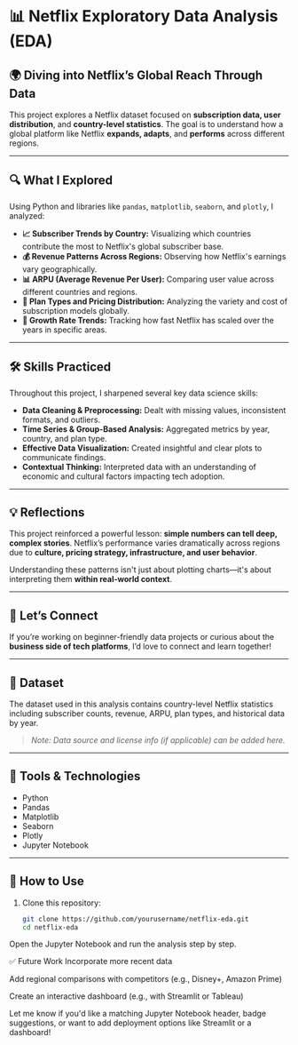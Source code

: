 # 📊 Netflix Exploratory Data Analysis (EDA)

## 🌍 Diving into Netflix’s Global Reach Through Data

This project explores a Netflix dataset focused on **subscription data, user distribution**, and **country-level statistics**. The goal is to understand how a global platform like Netflix **expands, adapts**, and **performs** across different regions.

---

## 🔍 What I Explored

Using Python and libraries like `pandas`, `matplotlib`, `seaborn`, and `plotly`, I analyzed:

- **📈 Subscriber Trends by Country:** Visualizing which countries contribute the most to Netflix's global subscriber base.
- **💰 Revenue Patterns Across Regions:** Observing how Netflix's earnings vary geographically.
- **📊 ARPU (Average Revenue Per User):** Comparing user value across different countries and regions.
- **🧾 Plan Types and Pricing Distribution:** Analyzing the variety and cost of subscription models globally.
- **🚀 Growth Rate Trends:** Tracking how fast Netflix has scaled over the years in specific areas.

---

## 🛠️ Skills Practiced

Throughout this project, I sharpened several key data science skills:

- **Data Cleaning & Preprocessing:** Dealt with missing values, inconsistent formats, and outliers.
- **Time Series & Group-Based Analysis:** Aggregated metrics by year, country, and plan type.
- **Effective Data Visualization:** Created insightful and clear plots to communicate findings.
- **Contextual Thinking:** Interpreted data with an understanding of economic and cultural factors impacting tech adoption.

---

## 💡 Reflections

This project reinforced a powerful lesson: **simple numbers can tell deep, complex stories**. Netflix’s performance varies dramatically across regions due to **culture, pricing strategy, infrastructure, and user behavior**.

Understanding these patterns isn't just about plotting charts—it's about interpreting them **within real-world context**.

---

## 🤝 Let’s Connect

If you’re working on beginner-friendly data projects or curious about the **business side of tech platforms**, I’d love to connect and learn together!

---

## 📁 Dataset

The dataset used in this analysis contains country-level Netflix statistics including subscriber counts, revenue, ARPU, plan types, and historical data by year.

> *Note: Data source and license info (if applicable) can be added here.*

---

## 🧰 Tools & Technologies

- Python
- Pandas
- Matplotlib
- Seaborn
- Plotly
- Jupyter Notebook

---

## 📌 How to Use

1. Clone this repository:
   ```bash
   git clone https://github.com/yourusername/netflix-eda.git
   cd netflix-eda
Open the Jupyter Notebook and run the analysis step by step.

✅ Future Work
Incorporate more recent data

Add regional comparisons with competitors (e.g., Disney+, Amazon Prime)

Create an interactive dashboard (e.g., with Streamlit or Tableau)



Let me know if you'd like a matching Jupyter Notebook header, badge suggestions, or want to add deployment options like Streamlit or a dashboard!

